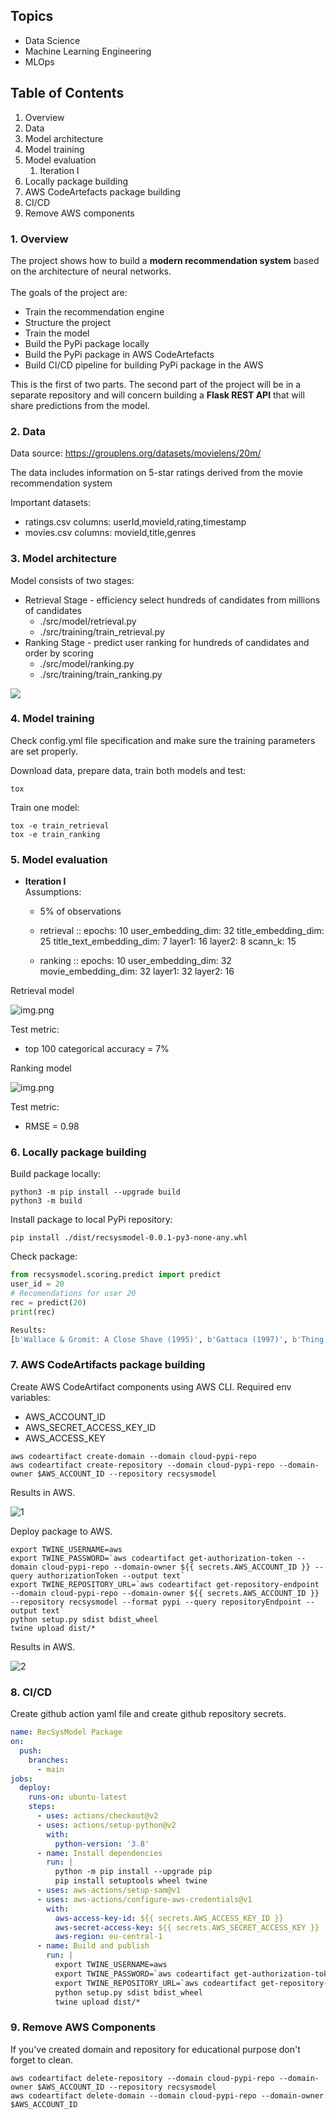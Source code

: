 Topics
------
- Data Science
- Machine Learning Engineering
- MLOps


Table of Contents
--------
1. Overview
2. Data
3. Model architecture
4. Model training
5. Model evaluation
   1. Iteration I
6. Locally package building
7. AWS CodeArtefacts package building 
8. CI/CD
9. Remove AWS components

### 1. Overview

The project shows how to build a <b>modern recommendation system</b> based on the architecture of neural networks.
<br><br>The goals of the project are:
- Train the recommendation engine
- Structure the project 
- Train the model
- Build the PyPi package locally
- Build the PyPi package in AWS CodeArtefacts
- Build CI/CD pipeline for building PyPi package in the AWS 

This is the first of two parts. The second part of the project will be in a separate repository and will concern building a <b>Flask REST API</b> that will share predictions from the model. 

### 2. Data

Data source: https://grouplens.org/datasets/movielens/20m/

The data includes information on 5-star ratings derived from the movie recommendation system

Important datasets:
* ratings.csv columns: userId,movieId,rating,timestamp
* movies.csv columns: movieId,title,genres
 
### 3. Model architecture

Model consists of two stages:
* Retrieval Stage - efficiency select hundreds of candidates from millions of candidates
  * ./src/model/retrieval.py
  * ./src/training/train_retrieval.py
* Ranking Stage - predict user ranking for hundreds of candidates and order by scoring
  * ./src/model/ranking.py
  * ./src/training/train_ranking.py
  
[![](https://mermaid.ink/img/pako:eNpV0D0PgjAQBuC_0tykCZK4Mpj4OemCI2W40BMaaUtKS6LAf7coJtrp8t7TvE17KIwgSKC02FTsnHLNwtlmF9NJYoWxjW9ztlptBiVraXQ7sN0iJWcldVizq8OSlp9Lu4mxofJaWBIB7hcp6rvU5R_bv9lhbljnv-kxi-P4NxmEedJUepq9fm8hAkVWoRTh6f2UcHAVKeKQhFGgvXPgegzONwIdHYV0xkJyw7qlCNA7c33oAhJnPX3RQWL4BjWr8QWBvVqg)](https://mermaid.live/edit#pako:eNpV0D0PgjAQBuC_0tykCZK4Mpj4OemCI2W40BMaaUtKS6LAf7coJtrp8t7TvE17KIwgSKC02FTsnHLNwtlmF9NJYoWxjW9ztlptBiVraXQ7sN0iJWcldVizq8OSlp9Lu4mxofJaWBIB7hcp6rvU5R_bv9lhbljnv-kxi-P4NxmEedJUepq9fm8hAkVWoRTh6f2UcHAVKeKQhFGgvXPgegzONwIdHYV0xkJyw7qlCNA7c33oAhJnPX3RQWL4BjWr8QWBvVqg)

### 4. Model training

Check config.yml file specification and make sure the training parameters are set properly.

Download data, prepare data, train both models and test:
```commandline
tox
```

Train one model:
```commandline
tox -e train_retrieval 
tox -e train_ranking
```

### 5. Model evaluation

* <b>Iteration I</b> <br>
Assumptions:
  * 5% of observations
  * retrieval ::
    epochs: 10
    user_embedding_dim: 32
    title_embedding_dim: 25
    title_text_embedding_dim: 7
    layer1: 16
    layer2: 8
    scann_k: 15

  * ranking ::
    epochs: 10
    user_embedding_dim: 32
    movie_embedding_dim: 32
    layer1: 32
    layer2: 16

Retrieval model

![img.png](./results/ret.jpg)

Test metric:
* top 100 categorical accuracy = 7%

Ranking model

![img.png](./results/ran.jpg)

Test metric:
* RMSE = 0.98


### 6. Locally package building

Build package locally:
```commandline
python3 -m pip install --upgrade build
python3 -m build
```

Install package to local PyPi repository:
```commandline
pip install ./dist/recsysmodel-0.0.1-py3-none-any.whl
```

Check package:
```python
from recsysmodel.scoring.predict import predict
user_id = 20
# Recomendations for user 20
rec = predict(20)
print(rec)

Results:
[b'Wallace & Gromit: A Close Shave (1995)', b'Gattaca (1997)', b'Thing, The (1982)', b'Cube (1997)', b'Black Orchid, The (1958)'], [4.351129531860352, 4.121507167816162, 4.089163303375244, 3.755620241165161, 3.7031068801879883])
```

### 7. AWS CodeArtifacts package building 

Create AWS CodeArtifact components using AWS CLI.
Required env variables:
* AWS_ACCOUNT_ID
* AWS_SECRET_ACCESS_KEY_ID
* AWS_ACCESS_KEY

```commandline
aws codeartifact create-domain --domain cloud-pypi-repo
aws codeartifact create-repository --domain cloud-pypi-repo --domain-owner $AWS_ACCOUNT_ID --repository recsysmodel
```

Results in AWS.

![1](https://user-images.githubusercontent.com/52865507/167509691-eb478018-d8d5-4e98-9cbe-6b73ebad179c.png)

Deploy package to AWS.

```commandline
export TWINE_USERNAME=aws
export TWINE_PASSWORD=`aws codeartifact get-authorization-token --domain cloud-pypi-repo --domain-owner ${{ secrets.AWS_ACCOUNT_ID }} --query authorizationToken --output text`
export TWINE_REPOSITORY_URL=`aws codeartifact get-repository-endpoint --domain cloud-pypi-repo --domain-owner ${{ secrets.AWS_ACCOUNT_ID }} --repository recsysmodel --format pypi --query repositoryEndpoint --output text`
python setup.py sdist bdist_wheel
twine upload dist/*
```

Results in AWS.

![2](https://user-images.githubusercontent.com/52865507/167510806-6b20a12e-ad7f-47ab-ae5a-ccdecde4aa62.png)

### 8. CI/CD

Create github action yaml file and create github repository secrets.

```yaml
name: RecSysModel Package
on:
  push:
    branches:
      - main
jobs:
  deploy:
    runs-on: ubuntu-latest
    steps:
      - uses: actions/checkout@v2
      - uses: actions/setup-python@v2
        with:
          python-version: '3.8'
      - name: Install dependencies
        run: |
          python -m pip install --upgrade pip
          pip install setuptools wheel twine
      - uses: aws-actions/setup-sam@v1
      - uses: aws-actions/configure-aws-credentials@v1
        with:
          aws-access-key-id: ${{ secrets.AWS_ACCESS_KEY_ID }}
          aws-secret-access-key: ${{ secrets.AWS_SECRET_ACCESS_KEY }}
          aws-region: eu-central-1
      - name: Build and publish
        run: |
          export TWINE_USERNAME=aws
          export TWINE_PASSWORD=`aws codeartifact get-authorization-token --domain cloud-pypi-repo --domain-owner ${{ secrets.AWS_ACCOUNT_ID }} --query authorizationToken --output text`
          export TWINE_REPOSITORY_URL=`aws codeartifact get-repository-endpoint --domain cloud-pypi-repo --domain-owner ${{ secrets.AWS_ACCOUNT_ID }} --repository recsysmodel --format pypi --query repositoryEndpoint --output text`
          python setup.py sdist bdist_wheel
          twine upload dist/*
```

### 9. Remove AWS Components

If you've created domain and repository for educational purpose don't forget to clean.

```commandline
aws codeartifact delete-repository --domain cloud-pypi-repo --domain-owner $AWS_ACCOUNT_ID --repository recsysmodel
aws codeartifact delete-domain --domain cloud-pypi-repo --domain-owner $AWS_ACCOUNT_ID
``` 
